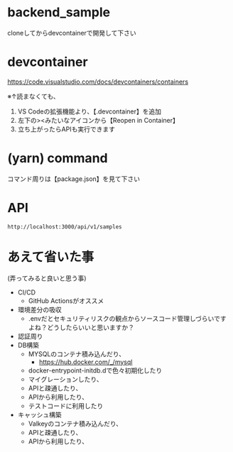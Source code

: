 # backend_sample

cloneしてからdevcontainerで開発して下さい


# devcontainer
https://code.visualstudio.com/docs/devcontainers/containers

※↑読まなくても、
1. VS Codeの拡張機能より、【.devcontainer】を追加
2. 左下の><みたいなアイコンから【Reopen in Container】
3. 立ち上がったらAPIも実行できます

# (yarn) command
コマンド周りは【package.json】を見て下さい

# API
```
http://localhost:3000/api/v1/samples
```

# あえて省いた事
(弄ってみると良いと思う事)
* CI/CD
  * GitHub Actionsがオススメ
* 環境差分の吸収
  * .envだとセキュリティリスクの観点からソースコード管理しづらいですよね？どうしたらいいと思いますか？
* 認証周り
* DB構築
  * MYSQLのコンテナ積み込んだり、
    * https://hub.docker.com/_/mysql
  * docker-entrypoint-initdb.dで色々初期化したり
  * マイグレーションしたり、
  * APIと疎通したり、
  * APIから利用したり、
  * テストコードに利用したり
* キャッシュ構築
  * Valkeyのコンテナ積み込んだり、
  * APIと疎通したり、
  * APIから利用したり、
  
